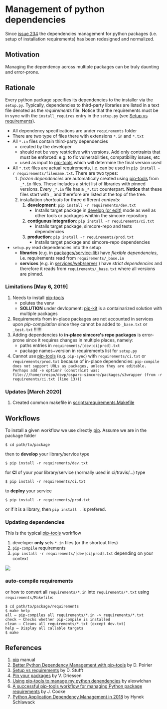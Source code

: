# Management of python dependencies

Since [issue 234](https://github.com/ITISFoundation/osparc-simcore/issues/234) the dependencies management for python packages (i.e. setup of installation requirements) has been redesigned and normalized.


## Motivation

Managing the dependency across multiple packages can be truly daunting and error-prone.

<!--
TODO: finish!
- As a developer, I just want to add a list of requirements on the go
- Each package in the requirements have its own requirements specifications and so on.
- Listing up all these dependency constraints should result in final explicit list of requirements
- Each package adds some version constraints to its dependencies.
  - The management system shall be able to find a list of all packages needed and the versions that satisfy *all constraints* in place
- The dependencies have to be kept up-to-date regularly (e.g. due to security patches;  new feature in our package might add new direct dependencies to our requirements)
- Inter-dependent libraries typically have different release cycles creating in time version conflicts (e.g. package A and B strictly depend on different versions of C)


- packages uses input requirements as install-requirements (i.e. entry in setup and in requirements/ci.txt) NOT compiled ones
- services use compiled requirements



- tests packages with the latest (i.e. compile requirements to lastest version)
  - if tests fails, then add constraints in input requirements
    - try adding tests that check inter-library compatibility
  - if tests succeed, you can use them in services
  - if at least one service has a problem, we need to decide whether to add a constraint:
    a) at the package level => will ensure is tested but is constraining all services
    b) at the service level => only affects service but cannot do isolate tests against latests upgrades


### How to purge unused requirements?


### Propagation of constraints

- Situation:  upgrading one package the developer finds an issue, e.g.
```
coverage==5.0.3 # TODO: Downgraded because of a bug https://github.com/nedbat/coveragepy/issues/716

pytest~=5.3.5  # Bug in pytest-sugar https://github.com/Teemu/pytest-sugar/issues/187
pytest-aiohttp  # incompatible with pytest-asyncio. See https://github.com/pytest-dev/pytest-asyncio/issues/76
```
- Question: how to make sure this is also taken into account in other places?


!-->

## Rationale

Every python package specifies its dependencies to the installer via the ``setup.py``. Typically, dependencies to third-party libraries are listed in a text file denoted as the *requirements* file. Notice that the requirements must be in sync with the ``install_requires`` entry in the ``setup.py`` (see [Setup vs requirements]).

- All dependency specifications are under ``requirements`` folder
- There are two type of files there with extensions ``*.in`` and ``*.txt``
- All ``*.in`` files contain third-party dependencies
  - created by the developer
  - should not be very restrictive with versions. Add only contraints that must be enforced: e.g. to fix vulnerabilities, compatibility issues, etc
  - used as input to [pip-tools] which will determine the final version used
- All ``*.txt`` files are actual requirements, i.e. can be used in ``pip install -r requirements/filename.txt``. There are two types:
  1. *frozen dependencies* are automaticaly created using [pip-tools] from ``_*.in`` files. These includes a strict list of libraries with pinned versions. Every ``_*.in`` file has a ``_*.txt`` counterpart. **Notice** that these files start with ``_`` and therefore are listed at the top of the tree.
  2. installation *shortcuts* for three different *contexts*:
     1. **development**: ``pip install -r requirements/dev.txt``
        - Installs target package in [develop (or edit)](https://pip.pypa.io/en/stable/reference/pip_install/#usage) mode as well as  other tools or packages whithin the simcore repository
     2. **contiguous integration**: ``pip install -r requirements/ci.txt``
        - Installs target package, simcore-repo  and tests dependencies
     3. **production**: ``pip install -r requirements/prod.txt``
        - Installs target package  and simcore-repo dependencies
- ``setup.py`` read dependencies into the setup
  - **libraries** (e.g. in [packages/service-lib](../packages/service-library/setup.py)) have *flexible dependencies*, i.e. requirements read from  ``requirements/_base.in``
  - **services** (e.g. in [services/web/server](../services/web/server/setup.py) ) have *strict dependencies* and therefore it reads from ``requirements/_base.txt`` where all versions are pinned.

### Limitations [May 6, 2019]

1. Needs to install [pip-tools]
   - polutes the venv
   - **SOLUTION** under devlopment: [pip-kit](https://github.com/ITISFoundation/dockerfiles/tree/master/pip-kit) is a containarized solution with multiple packages
1. Requirements from in-place packages are not accounted in services upon *pip-compilation* since they cannot be added to ``_base.txt`` or ``_test.txt`` !!!!!!
1. Adding dependencies to **in-place simcore's repo packages** is error-prone since it requires changes in multiple places, namely:
   - paths entries in ``requirements/[dev|ci|prod].txt``
   - package names+version in requirements list for ``setup.py``
1. Cannot use [pip-tools] (e.g. ``pip-sync``) with ``requirements/ci.txt`` or ``requirements/prod.txt`` because of in-place dependencies: ``pip-compile does not support URLs as packages, unless they are editable. Perhaps add -e option? (constraint was: file:///home/crespo/devp/osparc-simcore/packages/s3wrapper (from -r requirements/ci.txt (line 13)))``

### Updates [March 2020]

1. Created common makefile in [scripts/requirements.Makefile](scripts/requirements.Makefile)

## Workflows

To install a given workflow we use directly [pip]. Assume we are in the package folder

```console
$ cd path/to/package
```
then to **develop** your library/service type
```console
$ pip install -r requirements/dev.txt
```
for **CI** of your your library/service (normally used in ci/travis/...) type
```console
$ pip install -r requirements/ci.txt
```
to **deploy** your service
```console
$ pip install -r requirements/prod.txt
```
or if it is a library, then ``pip install .`` is prefered.


### Updating dependencies

This is the typical [pip-tools] workflow

1. developer **only** sets ``*.in`` files (or the shortcut files)
2. ``pip-compile`` requirements
3. ``pip install -r requirements/[dev|ci|prod].txt`` depending on your context

![](https://github.com/jazzband/pip-tools/raw/master/img/pip-tools-overview.png)


### auto-compile requirements

or how to convert all ``requirements/*.in`` into ``requirements/*.txt`` using ``requirements/Makefile``:

```console
$ cd path/to/package/requirements
$ make help
all – pip-compiles all requirements/*.in -> requirements/*.txt
check – Checks whether pip-compile is installed
clean – Cleans all requirements/*.txt (except dev.txt)
help – Display all callable targets
$ make
```


## References

1. [pip] manual
1. [Better Python Dependency Management with pip-tools](https://www.caktusgroup.com/blog/2018/09/18/python-dependency-management-pip-tools/) by D. Poirier
1. [Setup vs requirements] by D. Stufft
1. [Pin your packages](https://nvie.com/posts/pin-your-packages/) by V. Driessen
1. [Using pip-tools to manage my python dependencies](https://alexwlchan.net/2017/10/pip-tools/) by alexwlchan
1. [A successful pip-tools workflow for managing Python package requirements](https://jamescooke.info/a-successful-pip-tools-workflow-for-managing-python-package-requirements.html) by J. Cooke
1. [Python Application Dependency Management in 2018](https://hynek.me/articles/python-app-deps-2018/#pip-tools-everything-old-is-new-again) by Hynek Schlawack


[pip-tools]:https://github.com/jazzband/pip-tools
[pip]:https://pip.pypa.io/en/stable/reference/
[pipkit-repo]:https://github.com/ITISFoundation/dockerfiles/tree/master/pip-kit
[Setup vs requirements]:https://caremad.io/posts/2013/07/setup-vs-requirement/
